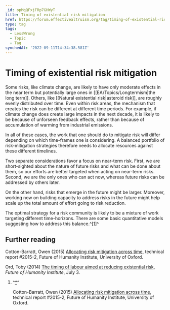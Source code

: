 ```yaml
---
_id: opMqQFxjFRp7GHWyT
title: Timing of existential risk mitigation
href: https://forum.effectivealtruism.org/tag/timing-of-existential-risk-mitigation
type: tag
tags:
  - LessWrong
  - Topic
  - Tag
synchedAt: '2022-09-11T14:34:38.581Z'
---
```

# Timing of existential risk mitigation

Some risks, like climate change, are likely to have only moderate effects in the near term but potentially large ones in [[EA/Topics/Longtermism|the long term]]. Others, like [[Natural existential risk|asteroid risk]], are roughly evenly distributed over time. Even within risk areas, the mechanism that creates the risk can be different at different time periods. For example, if climate change does create large impacts in the next decade, it is likely to be because of unforseen feedback effects, rather than because of accumulation of warming from industrial emissions.

In all of these cases, the work that one should do to mitigate risk will differ depending on which time-frames one is considering. A balanced portfolio of risk-mitigation strategies therefore needs to allocate resources against these different timelines.

Two separate considerations favor a focus on near-term risk. First, we are short-sighted about the nature of future risks and what can be done about them, so our efforts are better targeted when acting on near-term risks. Second, we are the only ones who can act now, whereas future risks can be addressed by others later.

On the other hand, risks that emerge in the future might be larger. Moreover, working now on building capacity to address risks in the future might help scale up the total amount of effort going to risk reduction.

The optimal strategy for a risk community is likely to be a mixture of work targeting different time-horizons. There are some basic quantitative models suggesting how to address this balance.^[\[1\]](#fnks0qybpnxcs)^

Further reading
---------------

Cotton-Barratt, Owen (2015) [Allocating risk mitigation across time](https://www.fhi.ox.ac.uk/reports/2015-2.pdf), technical report #2015-2, Future of Humanity Institute, University of Oxford.

Ord, Toby (2014) [The timing of labour aimed at reducing existential risk](https://www.fhi.ox.ac.uk/the-timing-of-labour-aimed-at-reducing-existential-risk/), *Future of Humanity Institute*, July 3.

1.  ^**[^](#fnrefks0qybpnxcs)**^
    
    Cotton-Barratt, Owen (2015) [Allocating risk mitigation across time](https://www.fhi.ox.ac.uk/reports/2015-2.pdf), technical report #2015-2, Future of Humanity Institute, University of Oxford.